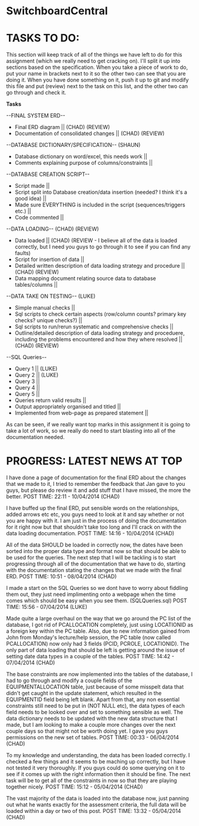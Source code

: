 SwitchboardCentral
===============

TASKS TO DO: 
===============
This section will keep track of all of the things we have left to do for this assignment (which we really need to get cracking on). I'll split it up into sections based on the specification. When you take a piece of work to do, put your name in brackets next to it so the other two can see that you are doing it. When you have done something on it, push it up to git and modify this file and put (review) next to the task on this list, and the other two can go through and check it. 

__Tasks__

--FINAL SYSTEM ERD-- 
  * Final ERD diagram || (CHAD) (REVIEW)
  * Documentation of consolidated changes || (CHAD) (REVIEW)
  
--DATABASE DICTIONARY/SPECIFICATION-- (SHAUN)
  * Database dictionary on word/excel, this needs work || 
  * Comments explaining purpose of columns/constraints || 

--DATABASE CREATION SCRIPT--
  * Script made || 
  * Script split into Database creation/data insertion (needed? I think it's a good idea) ||
  * Made sure EVERYTHING is included in the script (sequences/triggers etc.) ||
  * Code commented || 

--DATA LOADING-- (CHAD) (REVIEW)
  * Data loaded || (CHAD) (REVIEW - I believe all of the data is loaded correctly, but I need you guys to go through                              it to see if you can find any faults)
  * Script for insertion of data ||
  * Detailed written description of data loading strategy and procedure || (CHAD) (REVIEW)
  * Data mapping document relating source data to database tables/columns || 
  
--DATA TAKE ON TESTING-- (LUKE)
  * Simple manual checks || 
  * Sql scripts to check certain aspects (row/column counts? primary key checks? unique checks?) || 
  * Sql scripts to run/rerun systematic and comprehensive checks || 
  * Outline/detailed description of data loading strategy and proceduere, including the problems encountered and how        they where resolved || (CHAD) (REVIEW)

--SQL Queries--
  * Query 1 || (LUKE)
  * Query 2 || (LUKE)
  * Query 3 ||
  * Query 4 ||
  * Query 5 ||
  * Queries return valid results ||
  * Output appropriately organised and titled ||
  * Implemented from web-page as prepared statement ||
  
As can be seen, if we really want top marks in this assignment it is going to take a lot of work, so we really do need to start blasting into all of the documentation needed. 
  
PROGRESS: LATEST NEWS AT TOP
===============
I have done a page of documentation for the final ERD about the changes that we made to it, I tried to remember the feedback that Jan gave to you guys, but please do review it and add stuff that I have missed, the more the better.
POST TIME: 22:11 - 10/04/2014 (CHAD)

I have buffed up the final ERD, put sensible words on the relationships, added arrows etc etc, you guys need to look at it and say whether or not you are happy with it. I am just in the process of doing the documentation for it right now but that shouldn't take too long and I'll crack on with the data loading documentation. 
POST TIME: 14:16 - 10/04/2014 (CHAD)

All of the data SHOULD be loaded in correctly now, the dates have been sorted into the proper data type and format now so that should be able to be used for the queries. The next step that I will be tackling is to start progressing through all of the documentation that we have to do, starting with the documentation stating the changes that we made with the final ERD. POST TIME: 10:51 - 08/04/2014 (CHAD)

I made a start on the SQL Queries so we dont have to worry about fiddling them out, they just need implimenting onto a webpage when the time comes which should be easy when you see them. (SQLQueries.sql) POST TIME: 15:56 - 07/04/2014 (LUKE)

Made quite a large overhaul on the way that we go around the PC list of the database, I got rid of PCALLOCATION completely, just using LOCATIONID as a foreign key within the PC table. Also, due to new information gained from John from Monday's lecture/help session, the PC table (now called PCALLOCATION) now only had 3 fields (PCID, PCROLE, LOCATIONID). The only part of data loading that should be left is getting around the issue of setting date data types in a couple of the tables. POST TIME: 14:42 - 07/04/2014 (CHAD)

The base constraints are now implemented into the tables of the database, I had to go through and modify a couple fields of the EQUIPMENTALLOCATION table, just because of some misspelt data that didn't get caught in the update statement, which resulted in the EQUIPMENTID field being left blank. Apart from that, any non essential constraints still need to be put in (NOT NULL etc), the data types of each field needs to be looked over and set to something sensible as well. The data dictionary needs to be updated with the new data structure that I made, but I am looking to make a couple more changes over the next couple days so that might not be worth doing yet. I gave you guys permissions on the new set of tables.
POST TIME: 00:33 - 06/04/2014 (CHAD)

To my knowledge and understanding, the data has been loaded correctly. I checked a few things and it seems to be maching up correctly, but I have not tested it very thoroughly. If you guys could do some querying on it to see if it comes up with the right information then it should be fine. The next task will be to get all of the constraints in now so that they are playing together nicely.
POST TIME: 15:12 - 05/04/2014 (CHAD)

The vast majority of the data is loaded into the database now, just panning out what he wants exactly for the assessment criteria, the full data will be loaded within a day or two of this post.
POST TIME: 13:32 - 05/04/2014 (CHAD)


